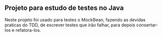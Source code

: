 <h2>Projeto para estudo de testes no Java</h2>
Neste projeto foi usado para testes o MockBean, fazendo as devidas praticas do TDD, de escrever testes que irão falhar, para depois consertar-los e refatora-los.